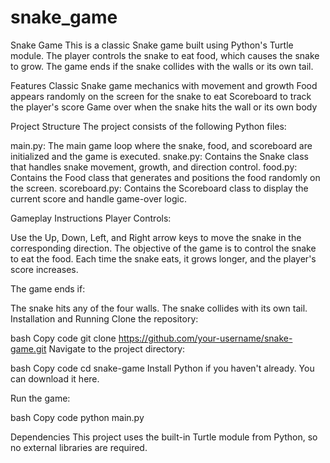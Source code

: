 # snake_game

Snake Game
This is a classic Snake game built using Python's Turtle module. The player controls the snake to eat food, which causes the snake to grow. The game ends if the snake collides with the walls or its own tail.

Features
Classic Snake game mechanics with movement and growth
Food appears randomly on the screen for the snake to eat
Scoreboard to track the player's score
Game over when the snake hits the wall or its own body

Project Structure
The project consists of the following Python files:

main.py: The main game loop where the snake, food, and scoreboard are initialized and the game is executed.
snake.py: Contains the Snake class that handles snake movement, growth, and direction control.
food.py: Contains the Food class that generates and positions the food randomly on the screen.
scoreboard.py: Contains the Scoreboard class to display the current score and handle game-over logic.


Gameplay Instructions
Player Controls:

Use the Up, Down, Left, and Right arrow keys to move the snake in the corresponding direction.
The objective of the game is to control the snake to eat the food. Each time the snake eats, it grows longer, and the player's score increases.

The game ends if:

The snake hits any of the four walls.
The snake collides with its own tail.
Installation and Running
Clone the repository:

bash
Copy code
git clone https://github.com/your-username/snake-game.git
Navigate to the project directory:

bash
Copy code
cd snake-game
Install Python if you haven't already. You can download it here.

Run the game:

bash
Copy code
python main.py

Dependencies
This project uses the built-in Turtle module from Python, so no external libraries are required.
